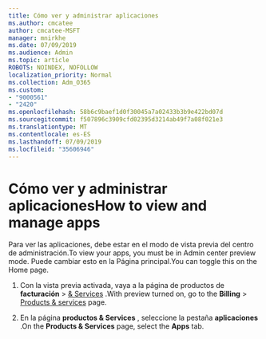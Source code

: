 ```yaml
---
title: Cómo ver y administrar aplicaciones
ms.author: cmcatee
author: cmcatee-MSFT
manager: mnirkhe
ms.date: 07/09/2019
ms.audience: Admin
ms.topic: article
ROBOTS: NOINDEX, NOFOLLOW
localization_priority: Normal
ms.collection: Adm_O365
ms.custom:
- "9000561"
- "2420"
ms.openlocfilehash: 58b6c9baef1d0f30045a7a02433b3b9e422bd07d
ms.sourcegitcommit: f507896c3909cfd02395d3214ab49f7a08f021e3
ms.translationtype: MT
ms.contentlocale: es-ES
ms.lasthandoff: 07/09/2019
ms.locfileid: "35606946"
---
```

# <a name="how-to-view-and-manage-apps"></a><span data-ttu-id="e105e-102">Cómo ver y administrar aplicaciones</span><span class="sxs-lookup"><span data-stu-id="e105e-102">How to view and manage apps</span></span>

<span data-ttu-id="e105e-103">Para ver las aplicaciones, debe estar en el modo de vista previa del centro de administración.</span><span class="sxs-lookup"><span data-stu-id="e105e-103">To view your apps, you must be in Admin center preview mode.</span></span>  <span data-ttu-id="e105e-104">Puede cambiar esto en la Página principal.</span><span class="sxs-lookup"><span data-stu-id="e105e-104">You can toggle this on the Home page.</span></span>  

1. <span data-ttu-id="e105e-105">Con la vista previa activada, vaya a la página de productos de **facturación** > [& Services](https://go.microsoft.com/fwlink/p/?linkid=842054) .</span><span class="sxs-lookup"><span data-stu-id="e105e-105">With preview turned on, go to the **Billing** > [Products & services](https://go.microsoft.com/fwlink/p/?linkid=842054) page.</span></span>

2. <span data-ttu-id="e105e-106">En la página **productos & Services** , seleccione la pestaña **aplicaciones** .</span><span class="sxs-lookup"><span data-stu-id="e105e-106">On the **Products & Services** page, select the **Apps** tab.</span></span>